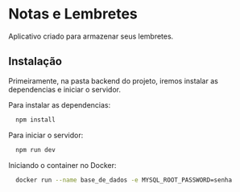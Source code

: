 # Notas e Lembretes

Aplicativo criado para armazenar seus lembretes.

## Instalação

Primeiramente, na pasta backend do projeto, iremos instalar as dependencias e iniciar o servidor.

Para instalar as dependencias:

```bash
  npm install
```
    
Para iniciar o servidor:

```bash
  npm run dev
```

Iniciando o container no Docker:

```bash
  docker run --name base_de_dados -e MYSQL_ROOT_PASSWORD=senha
```
